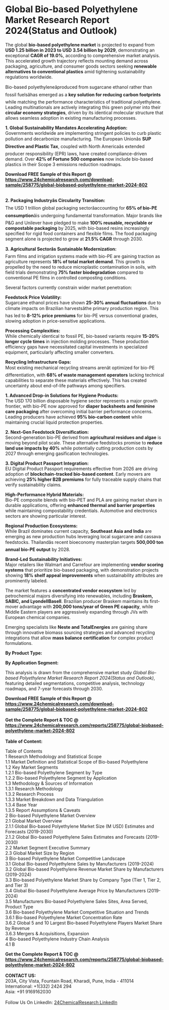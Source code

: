 <h1>Global Bio-based Polyethylene Market Research Report 2024(Status and Outlook)</h1><p>The global <strong>bio-based polyethylene market</strong> is projected to expand from <strong>USD 1.25 billion in 2023 to USD 3.54 billion by 2029</strong>, demonstrating an exceptional <strong>CAGR of 19.0%</strong>, according to comprehensive market analysis. This accelerated growth trajectory reflects mounting demand across packaging, agriculture, and consumer goods sectors seeking <strong>renewable alternatives to conventional plastics</strong> amid tightening sustainability regulations worldwide.</p><p>Bio-based polyethyleneâproduced from sugarcane ethanol rather than fossil fuelsâhas emerged as a <strong>key solution for reducing carbon footprints</strong> while matching the performance characteristics of traditional polyethylene. Leading multinationals are actively integrating this green polymer into their <strong>circular economy strategies</strong>, driven by its identical molecular structure that allows seamless adoption in existing manufacturing processes.</p><p><strong>1. Global Sustainability Mandates Accelerating Adoption:</strong><br>
Governments worldwide are implementing stringent policies to curb plastic pollution and decarbonize manufacturing. The European Unionâs <strong>SUP Directive and Plastic Tax</strong>, coupled with North Americaâs extended producer responsibility (EPR) laws, have created compliance-driven demand. Over <strong>42% of Fortune 500 companies</strong> now include bio-based plastics in their Scope 3 emissions reduction roadmaps.</p><div><b>Download FREE Sample of this Report @ 
            <a href="https://www.24chemicalresearch.com/download-sample/258775/global-biobased-polyethylene-market-2024-802">
            https://www.24chemicalresearch.com/download-sample/258775/global-biobased-polyethylene-market-2024-802</a></b></div><br><p><strong>2. Packaging Industryâs Circularity Transition:</strong><br>
The USD 1 trillion global packaging sectorâaccounting for <strong>65% of bio-PE consumption</strong>âis undergoing fundamental transformation. Major brands like P&amp;G and Unilever have pledged to make <strong>100% reusable, recyclable or compostable packaging</strong> by 2025, with bio-based resins increasingly specified for rigid food containers and flexible films. The food packaging segment alone is projected to grow at <strong>21.5% CAGR</strong> through 2030.</p><p><strong>3. Agricultural Sectorâs Sustainable Modernization:</strong><br>
Farm films and irrigation systems made with bio-PE are gaining traction as agriculture represents <strong>18% of total market demand</strong>. This growth is propelled by the need to reduce microplastic contamination in soils, with field trials demonstrating <strong>75% faster biodegradation</strong> compared to conventional PE films in controlled composting conditions.</p><p>Several factors currently constrain wider market penetration:</p><p><strong>Feedstock Price Volatility:</strong><br>
	Sugarcane ethanol prices have shown <strong>25-30% annual fluctuations</strong> due to climate impacts on Brazilian harvestsâthe primary production region. This has led to <strong>8-12% price premiums</strong> for bio-PE versus conventional grades, slowing adoption in price-sensitive applications.</p><p><strong>Processing Complexities:</strong><br>
	While chemically identical to fossil PE, bio-based variants require <strong>15-20% longer cycle times</strong> in injection molding processes. These production efficiency gaps have necessitated capital investments in specialized equipment, particularly affecting smaller converters.</p><p><strong>Recycling Infrastructure Gaps:</strong><br>
	Most existing mechanical recycling streams arenât optimized for bio-PE differentiation, with <strong>68% of waste management operators</strong> lacking technical capabilities to separate these materials effectively. This has created uncertainty about end-of-life pathways among specifiers.</p><p><strong>1. Advanced Drop-in Solutions for Hygiene Products:</strong><br>
The USD 170 billion disposable hygiene sector represents a major growth frontier, with bio-PE now approved for <strong>diaper backsheets and feminine care packaging</strong> after overcoming initial barrier performance concerns. Leading producers have achieved <strong>95% bio-carbon content</strong> while maintaining crucial liquid protection properties.</p><p><strong>2. Next-Gen Feedstock Diversification:</strong><br>
Second-generation bio-PE derived from <strong>agricultural residues and algae</strong> is moving beyond pilot scale. These alternative feedstocks promise to <strong>reduce land use impacts by 40%</strong> while potentially cutting production costs by 2027 through emerging gasification technologies.</p><p><strong>3. Digital Product Passport Integration:</strong><br>
EU Digital Product Passport requirements effective from 2026 are driving adoption of <strong>blockchain-tracked bio-based content</strong>. Early movers are achieving <strong>25% higher B2B premiums</strong> for fully traceable supply chains that verify sustainability claims.</p><p><strong>High-Performance Hybrid Materials:</strong><br>
	Bio-PE composite blends with bio-PET and PLA are gaining market share in durable applications, offering <strong>enhanced thermal and barrier properties</strong> while maintaining compostability credentials. Automotive and electronics sectors are showing particular interest.
	</p><p><strong>Regional Production Ecosystems:</strong><br>
	While Brazil dominates current capacity, <strong>Southeast Asia and India</strong> are emerging as new production hubs leveraging local sugarcane and cassava feedstocks. Thailandâs recent bioeconomy masterplan targets <strong>500,000 ton annual bio-PE output</strong> by 2028.</p><p><strong>Brand-Led Sustainability Initiatives:</strong><br>
	Major retailers like Walmart and Carrefour are implementing <strong>vendor scoring systems</strong> that prioritize bio-based packaging, with demonstration projects showing <strong>18% shelf appeal improvements</strong> when sustainability attributes are prominently labeled.</p><p>The market features a <strong>concentrated vendor ecosystem</strong> led by petrochemical majors diversifying into renewables, including <strong>Braskem, SABIC, and LyondellBasell</strong>. Brazilian producer Braskem maintains its first-mover advantage with <strong>200,000 tons/year of Green PE capacity</strong>, while Middle Eastern players are aggressively expanding through JVs with European chemical companies.</p><p>Emerging specialists like <strong>Neste and TotalEnergies</strong> are gaining share through innovative biomass sourcing strategies and advanced recycling integrations that allow <strong>mass balance certification</strong> for complex product formulations.</p><p><strong>By Product Type:</strong></p><p><strong>By Application Segment:</strong></p><p>This analysis is drawn from the comprehensive market study <em>Global Bio-based Polyethylene Market Research Report 2024(Status and Outlook)</em>, featuring detailed segmentations, competitive analysis, technology roadmaps, and 7-year forecasts through 2030.</p><div><b>Download FREE Sample of this Report @ 
            <a href="https://www.24chemicalresearch.com/download-sample/258775/global-biobased-polyethylene-market-2024-802">
            https://www.24chemicalresearch.com/download-sample/258775/global-biobased-polyethylene-market-2024-802</a></b></div><br><div><b>Get the Complete Report & TOC @ 
            <a href="https://www.24chemicalresearch.com/reports/258775/global-biobased-polyethylene-market-2024-802">
            https://www.24chemicalresearch.com/reports/258775/global-biobased-polyethylene-market-2024-802</a></b></div><br>
            <b>Table of Content:</b><p>Table of Contents<br />
1 Research Methodology and Statistical Scope<br />
1.1 Market Definition and Statistical Scope of Bio-based Polyethylene<br />
1.2 Key Market Segments<br />
1.2.1 Bio-based Polyethylene Segment by Type<br />
1.2.2 Bio-based Polyethylene Segment by Application<br />
1.3 Methodology & Sources of Information<br />
1.3.1 Research Methodology<br />
1.3.2 Research Process<br />
1.3.3 Market Breakdown and Data Triangulation<br />
1.3.4 Base Year<br />
1.3.5 Report Assumptions & Caveats<br />
2 Bio-based Polyethylene Market Overview<br />
2.1 Global Market Overview<br />
2.1.1 Global Bio-based Polyethylene Market Size (M USD) Estimates and Forecasts (2019-2030)<br />
2.1.2 Global Bio-based Polyethylene Sales Estimates and Forecasts (2019-2030)<br />
2.2 Market Segment Executive Summary<br />
2.3 Global Market Size by Region<br />
3 Bio-based Polyethylene Market Competitive Landscape<br />
3.1 Global Bio-based Polyethylene Sales by Manufacturers (2019-2024)<br />
3.2 Global Bio-based Polyethylene Revenue Market Share by Manufacturers (2019-2024)<br />
3.3 Bio-based Polyethylene Market Share by Company Type (Tier 1, Tier 2, and Tier 3)<br />
3.4 Global Bio-based Polyethylene Average Price by Manufacturers (2019-2024)<br />
3.5 Manufacturers Bio-based Polyethylene Sales Sites, Area Served, Product Type<br />
3.6 Bio-based Polyethylene Market Competitive Situation and Trends<br />
3.6.1 Bio-based Polyethylene Market Concentration Rate<br />
3.6.2 Global 5 and 10 Largest Bio-based Polyethylene Players Market Share by Revenue<br />
3.6.3 Mergers & Acquisitions, Expansion<br />
4 Bio-based Polyethylene Industry Chain Analysis<br />
4.1 B</p><div><b>Get the Complete Report & TOC @ 
            <a href="https://www.24chemicalresearch.com/reports/258775/global-biobased-polyethylene-market-2024-802">
            https://www.24chemicalresearch.com/reports/258775/global-biobased-polyethylene-market-2024-802</a></b></div><br><b>CONTACT US:</b><br>
            203A, City Vista, Fountain Road, Kharadi, Pune, India - 411014<br>
            International: +1(332) 2424 294<br>
            Asia: +91 9169162030 <br><br>
            Follow Us On LinkedIn: <a href="https://www.linkedin.com/company/24chemicalresearch/">24ChemicalResearch LinkedIn</a>
